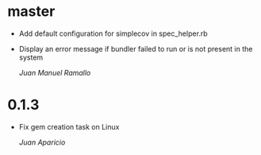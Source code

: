 # master

* Add default configuration for simplecov in spec_helper.rb

* Display an error message if bundler failed to run or is not present in the system

    *Juan Manuel Ramallo*

# 0.1.3

* Fix gem creation task on Linux

    *Juan Aparicio*
